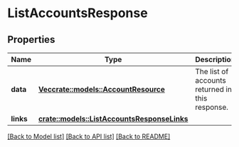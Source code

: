 # ListAccountsResponse

## Properties

Name | Type | Description | Notes
------------ | ------------- | ------------- | -------------
**data** | [**Vec<crate::models::AccountResource>**](AccountResource.md) | The list of accounts returned in this response.  | 
**links** | [**crate::models::ListAccountsResponseLinks**](ListAccountsResponse_links.md) |  | 

[[Back to Model list]](../README.md#documentation-for-models) [[Back to API list]](../README.md#documentation-for-api-endpoints) [[Back to README]](../README.md)


